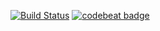 [![Build Status](https://app.bitrise.io/app/8c54fd43-37ef-4bd6-8183-d10d445e98f9/status.svg?token=a98whuc5YVOCz_V8YEdv-A&branch=main)](https://app.bitrise.io/app/8c54fd43-37ef-4bd6-8183-d10d445e98f9) [![codebeat badge](https://codebeat.co/badges/2221c4ab-8918-4a45-baa1-8d8da6bc2ea1)](https://codebeat.co/projects/github-com-thiagosantiago-tvmaze-main)
